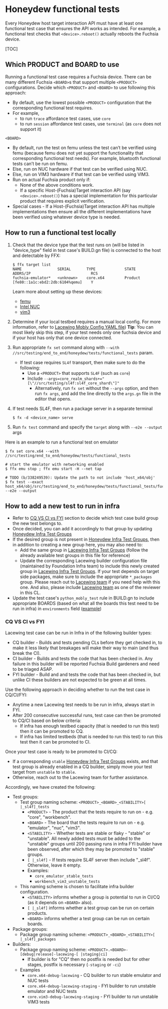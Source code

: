 # Honeydew functional tests

Every Honeydew host target interaction API must have at least one functional
test case that ensures the API works as intended. For example, a functional test
checks that `<device>.reboot()` actually reboots the Fuchsia device.

[TOC]

## Which PRODUCT and BOARD to use

Running a functional test case requires a Fuchsia device. There can be many
different Fuchsia `<BOARD>`s that support multiple `<PRODUCT>` configurations.
Decide which `<PRODUCT>` and `<BOARD>` to use following this approach:
* By default, use the lowest possible `<PRODUCT>` configuration that the
corresponding functional test requires.
* For example,
  * to run `trace` affordance test cases, use `core`
  * to run `session` affordance test cases, use `terminal` (as `core` does not
    support it)

`<BOARD>`
* By default, run the test on femu unless the test can’t be verified using femu
(because femu does not yet support the functionality that corresponding
functional test needs). For example, bluetooth functional tests can’t be run on
femu.
* Else, run on NUC hardware if that test can be verified using NUC.
* Else, run on VIM3 hardware if that test can be verified using VIM3.
* Run on actual Fuchsia product only if:
  * None of the above conditions work.
  * If a specific Host-(Fuchsia)Target interaction API (say `<device>.reboot()`)
    has a special implementation for this particular product that requires
    explicit verification.
* Special cases - If a Host-(Fuchsia)Target interaction API has multiple
  implementations then ensure all the different implementations have been
  verified using whatever device type is needed.

## How to run a functional test locally

1. Check that the device type that the test runs on (will be listed in
"device_type" field in test case's BUILD.gn file) is connected to the host and
detectable by FFX:

    ```shell
    $ ffx target list
    NAME                SERIAL       TYPE             STATE      ADDRS/IP                           RCS
    fuchsia-emulator*   <unknown>    core.x64         Product    [fe80::1a1c:ebd2:2db:6104%qemu]    Y
    ```

    Learn more about setting up these devices:
      * [femu](https://fuchsia.dev/fuchsia-src/get-started/set_up_femu)
      * [Intel NUC](https://fuchsia.dev/fuchsia-src/development/hardware/intel_nuc)
      * [vim3](https://fuchsia.dev/fuchsia-src/development/hardware/khadas-vim3)

2. Determine if your local testbed requires a manual local config. For more
information, refer to [Lacewing Mobly Config YAML file](../../../README.md#Mobly-Config-YAML-File))
**Tip**: You can most likely skip this step, if your test needs only one fuchsia
device and if your host has only that one device connected.

3. Run appropriate `fx set` command along with
   `--with //src/testing/end_to_end/honeydew/tests/functional_tests` param.
    * If test case requires `SL4f` transport, then make sure to do the following:
      * Use a `<PRODUCT>` that supports `SL4F` (such as `core`)
      * Include `--args=core_realm_shards+="[\"//src/testing/sl4f:sl4f_core_shard\"]"`
        * Alternatively, run `fx set` without the `--args` option, and then run
        `fx args`, and add the line directly to the `args.gn` file in the editor
        that opens.

4. If test needs SL4F, then run a package server in a separate terminal
    ```shell
    $ fx -d <device_name> serve
    ```

5. Run `fx test` command and specify the `target` along with `--e2e --output`
   args

  Here is an example to run a functional test on emulator
  ```shell
  $ fx set core.x64 --with //src/testing/end_to_end/honeydew/tests/functional_tests

  # start the emulator with networking enabled
  $ ffx emu stop ; ffx emu start -H --net tap

  # TODO (b/338249539): Update the path to not include 'host_x64/obj'
  $ fx test --exact host_x64/obj/src/testing/end_to_end/honeydew/tests/functional_tests/fuchsia_device_tests/test_fuchsia_device/x64_emu_test_fc.sh --e2e --output
  ```

## How to add a new test to run in infra

* Refer to [CQ VS CI vs FYI](#CQ-VS-CI-vs-FYI) section to decide which test case
build group the new test belongs to.
* Once decided, you can add it accordingly to that group by updating
[Honeydew Infra Test Groups]
* If the desired group is not present in [Honeydew Infra Test Groups], then in
  addition to creating a new group here, you may also need to:
  * Add the same group in [Lacewing Infra Test Groups] (follow the already
    available test groups in this file for reference)
  * Update the corresponding Lacewing builder configuration file (maintained by
    Foundation Infra team) to include this newly created group in
    [Lacewing Infra Test Groups]. If your test depends on target side packages,
    make sure to include the appropriate `*_packages` group. Please reach out to
    [Lacewing team] if you need help with this one. And also, please include
    [Lacewing team] as one of the reviewer in this CL.
* Update the test case's `python_mobly_test` rule in BUILD.gn to include
  appropriate BOARDS (based on what all the boards this test need to be run in
  infra) in `environments` field ([example](../../../examples/test_soft_reboot/BUILD.gn))

### CQ VS CI vs FYI

Lacewing test case can be run in Infra in of the following builder types:
* CQ builder - Builds and tests pending CLs before they get checked in, to make
  it less likely that breakages will make their way to main (and thus break the
  CI).
* CI builder - Builds and tests the code that has been checked in. Any failure
  in this builder will be reported Fuchsia Build gardeners and need to be
  triaged ASAP.
* FYI builder - Build and and tests the code that has been checked in, but
  unlike CI these builders are not expected to be green at all times.

Use the following approach in deciding whether to run the test case in CQ/CI/FYI:
* Anytime a new Lacewing test needs to be run in infra, always start in FYI.
* After 200 consecutive successful runs, test case can then be promoted to CQ/CI
  based on below criteria:
  * If infra has enough testbed capacity (that is needed to run this test) then
    it can be promoted to CQ.
  * If infra has limited testbeds (that is needed to run this test) to run this
    test then it can be promoted to CI.

Once your test case is ready to be promoted to CI/CQ:
* If a corresponding `stable`
  [Honeydew Infra Test Groups][Honeydew Infra Test Groups] exists, and that
  test group is already enabled in a CQ builder, simply move your test target
  from `unstable` to `stable`.
* Otherwise, reach out to the Lacewing team for further assistance.

Accordingly, we have created the following:
* Test groups:
  * Test group naming scheme: `<PRODUCT>_<BOARD>_<STABILITY>[ |_sl4f]_tests`
    * `<PRODUCT>` - The product that the tests require to run on - e.g. "core",
        "workbench".
    * `<BOARD>` - The board that the tests require to run on - e.g. "emulator",
        "nuc", "vim3".
    * `<STABILITY>` - Whether tests are stable or flaky - "stable" or "unstable".
        All newly added tests must be added to the "unstable" groups until 200
        passing runs in infra FYI builder have been observed, after which they
        may be promoted to "stable" groups.
    * `[ |_sl4f]` - If tests require SL4F server then include "_sl4f".
        Otherwise, leave it empty.
    * Examples:
      * `core_emulator_stable_tests`
      * `workbench_vim3_unstable_tests`
  * This naming scheme is chosen to facilitate infra builder configuration.
    * `<STABILITY>` informs whether a group is potential to run in CI/CQ
        (as it depends on `<BOARD>` also).
    * `[ |_sl4f]` informs whether a test group can be run on certain products.
    * `<BOARD>` informs whether a test group can be run on certain boards.
* Package groups:
  * Package group naming scheme: `<PRODUCT>_<BOARD>_<STABILITY>[ |_sl4f]_packages`
* Builders:
  * Package group naming scheme: `<PRODUCT>.<BOARD>-[debug|release]-lacewing-[ |staging|ci]`
    * If builder is for "CQ" then no postfix is needed but for other stages,
      postfix is necessary (`-staging` or `-ci`)
  * Examples
    * `core.x64-debug-lacewing` - CQ builder to run stable emulator and NUC tests
    * `core.x64-debug-lacewing-staging` - FYI builder to run unstable emulator and NUC tests
    * `core.vim3-debug-lacewing-staging` - FYI builder to run unstable VIM3 tests


[Honeydew Infra Test Groups]: BUILD.gn

[Lacewing Infra Test Groups]: ../../../BUILD.gn

[Lacewing team]: ../../../OWNERS
